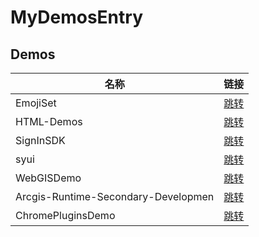 # MyDemosEntry

## Demos
名称|链接
-|-
EmojiSet|[跳转](https://github.com/soitwaterdemos/EmojiSet)
HTML-Demos|[跳转](https://github.com/soitwaterdemos/HTML-Demos)
SignInSDK|[跳转](https://github.com/soitwaterdemos/SignInSDK)
syui|[跳转](https://github.com/soitwaterdemos/syui)
WebGISDemo|[跳转](https://github.com/soitwaterdemos/WebGISDemo)
Arcgis-Runtime-Secondary-Developmen|[跳转](https://github.com/soitwaterdemos/Arcgis-Runtime-Secondary-Developmen)
ChromePluginsDemo|[跳转](https://github.com/soitwaterdemos/ChromePluginsDemo)